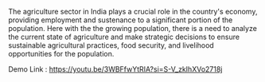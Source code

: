 The agriculture sector in India plays a crucial role in the country's economy, providing employment and sustenance to a significant portion of the population.
Here with the the growing population, there is a need to analyze the current state of agriculture and make strategic decisions to ensure sustainable agricultural practices,
food security, and livelihood opportunities for the population.

Demo Link :
https://youtu.be/3WBFfwYtRIA?si=S-V_zkIhXVo2718j
